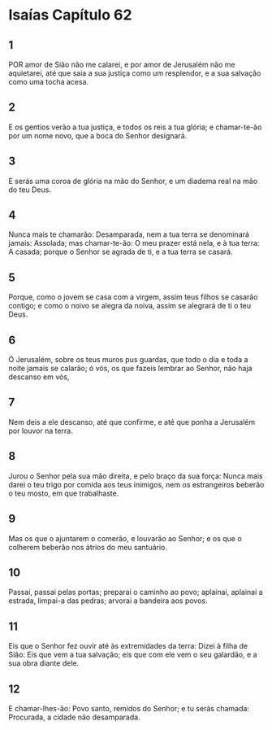 # Isaías Capítulo 62

## 1
POR amor de Sião não me calarei, e por amor de Jerusalém não me aquietarei, até que saia a sua justiça como um resplendor, e a sua salvação como uma tocha acesa.

## 2
E os gentios verão a tua justiça, e todos os reis a tua glória; e chamar-te-ão por um nome novo, que a boca do Senhor designará.

## 3
E serás uma coroa de glória na mão do Senhor, e um diadema real na mão do teu Deus.

## 4
Nunca mais te chamarão: Desamparada, nem a tua terra se denominará jamais: Assolada; mas chamar-te-ão: O meu prazer está nela, e à tua terra: A casada; porque o Senhor se agrada de ti, e a tua terra se casará.

## 5
Porque, como o jovem se casa com a virgem, assim teus filhos se casarão contigo; e como o noivo se alegra da noiva, assim se alegrará de ti o teu Deus.

## 6
Ó Jerusalém, sobre os teus muros pus guardas, que todo o dia e toda a noite jamais se calarão; ó vós, os que fazeis lembrar ao Senhor, não haja descanso em vós,

## 7
Nem deis a ele descanso, até que confirme, e até que ponha a Jerusalém por louvor na terra.

## 8
Jurou o Senhor pela sua mão direita, e pelo braço da sua força: Nunca mais darei o teu trigo por comida aos teus inimigos, nem os estrangeiros beberão o teu mosto, em que trabalhaste.

## 9
Mas os que o ajuntarem o comerão, e louvarão ao Senhor; e os que o colherem beberão nos átrios do meu santuário.

## 10
Passai, passai pelas portas; preparai o caminho ao povo; aplainai, aplainai a estrada, limpai-a das pedras; arvorai a bandeira aos povos.

## 11
Eis que o Senhor fez ouvir até às extremidades da terra: Dizei à filha de Sião: Eis que vem a tua salvação; eis que com ele vem o seu galardão, e a sua obra diante dele.

## 12
E chamar-lhes-ão: Povo santo, remidos do Senhor; e tu serás chamada: Procurada, a cidade não desamparada.

